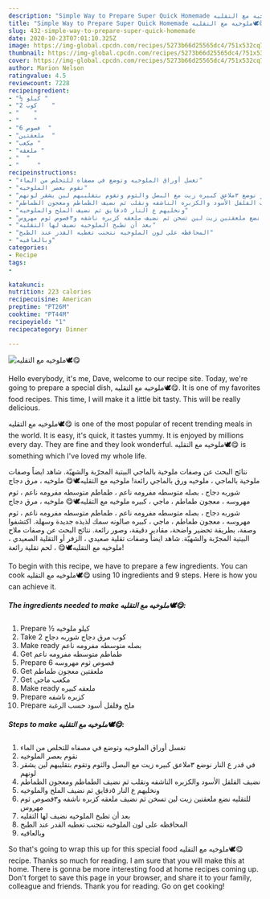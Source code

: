 ```yaml
---
description: "Simple Way to Prepare Super Quick Homemade ملوخيه مع التقليه🕊️😋"
title: "Simple Way to Prepare Super Quick Homemade ملوخيه مع التقليه🕊️😋"
slug: 432-simple-way-to-prepare-super-quick-homemade
date: 2020-10-23T07:01:10.325Z
image: https://img-global.cpcdn.com/recipes/5273b66d25565dc4/751x532cq70/الصورة-الرئيسية-لوصفةملوخيه-مع-التقليه🕊️😋.jpg
thumbnail: https://img-global.cpcdn.com/recipes/5273b66d25565dc4/751x532cq70/الصورة-الرئيسية-لوصفةملوخيه-مع-التقليه🕊️😋.jpg
cover: https://img-global.cpcdn.com/recipes/5273b66d25565dc4/751x532cq70/الصورة-الرئيسية-لوصفةملوخيه-مع-التقليه🕊️😋.jpg
author: Marion Nelson
ratingvalue: 4.5
reviewcount: 7228
recipeingredient:
- "½ كيلو "
- "2 كوب    "
- "    "
- "    "
- "6 فصوص  "
- "ملعقتين  "
- "مكعب "
- "ملعقه "
- "  "
- "     "
recipeinstructions:
- "تغسل أوراق الملوخيه وتوضع في مصفاه للتخلص من الماء"
- "نقوم بعصر الملوخيه"
- "في قدر ع النار نوضع ٣ملاعق كبيره زيت مع البصل والثوم وتقوم بتقليبهم لين يشقر لونهم"
- "نضيف الفلفل الأسود والكزبره الناشفه ونقلب ثم نضيف الطماطم ومعجون الطماطم"
- "ونخليهم ع النار ٥دقايق ثم نضيف الملح والملوخيه"
- "للتقليه نضع ملعقتين زيت لين تسخن ثم نضيف ملعقه كزبره ناشفه و٣فصوص ثوم مهروس"
- "بعد أن تطبخ الملوخيه نضيف لها التقليه"
- "المحافظه على لون الملوخيه نتجنب تغطيه القدر عند الطبخ"
- "وبالعافيه"
categories:
- Recipe
tags:
- 

katakunci:  
nutrition: 223 calories
recipecuisine: American
preptime: "PT26M"
cooktime: "PT44M"
recipeyield: "1"
recipecategory: Dinner

---
```



![ملوخيه مع التقليه🕊️😋](https://img-global.cpcdn.com/recipes/5273b66d25565dc4/751x532cq70/الصورة-الرئيسية-لوصفةملوخيه-مع-التقليه🕊️😋.jpg)

Hello everybody, it's me, Dave, welcome to our recipe site. Today, we're going to prepare a special dish, ملوخيه مع التقليه🕊️😋. It is one of my favorites food recipes. This time, I will make it a little bit tasty. This will be really delicious.

ملوخيه مع التقليه🕊️😋 is one of the most popular of recent trending meals in the world. It is easy, it's quick, it tastes yummy. It is enjoyed by millions every day. They are fine and they look wonderful. ملوخيه مع التقليه🕊️😋 is something which I've loved my whole life.

نتائج البحث عن وصفات ملوخية بالماجي البيتية المجرّبة والشهيّة. شاهد ايضاً وصفات ملوخية بالماجي ، ملوخيه ورق بالماجي رائعة! ملوخيه مع التقليه🕊️😋 ملوخيه ، مرق دجاج شوربه دجاج ، بصله متوسطه مفرومه ناعم ، طماطم متوسطه مفرومه ناعم ، ثوم مهروسه ، معجون طماطم ، ماجي ، كبيره ملوخيه مع التقليه🕊️😋 ملوخيه ، مرق دجاج شوربه دجاج ، بصله متوسطه مفرومه ناعم ، طماطم متوسطه مفرومه ناعم ، ثوم مهروسه ، معجون طماطم ، ماجي ، كبيره صالونه سمك لذيذه جديدة وسهلة. اكتشفوا وصفة، بطريقة تحضير واضحة، مقادير دقيقة، وصور رائعة. نتائج البحث عن وصفات ملاح البيتية المجرّبة والشهيّة. شاهد ايضاً وصفات تقلية صعيدي ، الزفر أو التقلية الصعيدي ، ملوخيه مع التقليه🕊️😋 ، لحم تقلية رائعة!


To begin with this recipe, we have to prepare a few ingredients. You can cook ملوخيه مع التقليه🕊️😋 using 10 ingredients and 9 steps. Here is how you can achieve it.

<!--inarticleads1-->

##### The ingredients needed to make ملوخيه مع التقليه🕊️😋:

1. Prepare ½ كيلو ملوخيه
1. Take 2 كوب مرق دجاج شوربه دجاج
1. Make ready  بصله متوسطه مفرومه ناعم
1. Get  طماطم متوسطه مفرومه ناعم
1. Prepare 6 فصوص ثوم مهروسه
1. Get ملعقتين معجون طماطم
1. Get مكعب ماجي
1. Make ready ملعقه كبيره
1. Prepare  كزبره ناشفه
1. Prepare  ملح وفلفل أسود حسب الرغبة




<!--inarticleads2-->

##### Steps to make ملوخيه مع التقليه🕊️😋:

1. تغسل أوراق الملوخيه وتوضع في مصفاه للتخلص من الماء
1. نقوم بعصر الملوخيه
1. في قدر ع النار نوضع ٣ملاعق كبيره زيت مع البصل والثوم وتقوم بتقليبهم لين يشقر لونهم
1. نضيف الفلفل الأسود والكزبره الناشفه ونقلب ثم نضيف الطماطم ومعجون الطماطم
1. ونخليهم ع النار ٥دقايق ثم نضيف الملح والملوخيه
1. للتقليه نضع ملعقتين زيت لين تسخن ثم نضيف ملعقه كزبره ناشفه و٣فصوص ثوم مهروس
1. بعد أن تطبخ الملوخيه نضيف لها التقليه
1. المحافظه على لون الملوخيه نتجنب تغطيه القدر عند الطبخ
1. وبالعافيه




So that's going to wrap this up for this special food ملوخيه مع التقليه🕊️😋 recipe. Thanks so much for reading. I am sure that you will make this at home. There is gonna be more interesting food at home recipes coming up. Don't forget to save this page in your browser, and share it to your family, colleague and friends. Thank you for reading. Go on get cooking!
